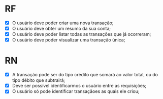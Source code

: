 # RF

- [x] O usuário deve poder criar uma nova transação;
- [x] O usuário deve obter um resumo da sua conta;
- [x] O usuário deve poder listar todas as transações que já ocorreram;
- [x] O usuário deve poder visualizar uma transação única;

# RN

- [x] A transação pode ser do tipo crédito que somará ao valor total, ou do tipo débito que subtrairá;
- [x] Deve ser possível identificarmos o usuário entre as requisições;
- [x] O usuário só pode identificar transaçãoes as quais ele criou;

